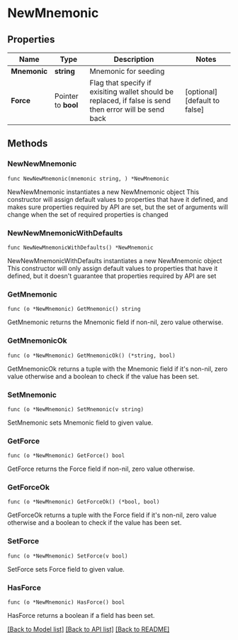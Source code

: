 # NewMnemonic

## Properties

Name | Type | Description | Notes
------------ | ------------- | ------------- | -------------
**Mnemonic** | **string** | Mnemonic for seeding | 
**Force** | Pointer to **bool** | Flag that specify if exisiting wallet should be replaced, if false is send then error will be send back | [optional] [default to false]

## Methods

### NewNewMnemonic

`func NewNewMnemonic(mnemonic string, ) *NewMnemonic`

NewNewMnemonic instantiates a new NewMnemonic object
This constructor will assign default values to properties that have it defined,
and makes sure properties required by API are set, but the set of arguments
will change when the set of required properties is changed

### NewNewMnemonicWithDefaults

`func NewNewMnemonicWithDefaults() *NewMnemonic`

NewNewMnemonicWithDefaults instantiates a new NewMnemonic object
This constructor will only assign default values to properties that have it defined,
but it doesn't guarantee that properties required by API are set

### GetMnemonic

`func (o *NewMnemonic) GetMnemonic() string`

GetMnemonic returns the Mnemonic field if non-nil, zero value otherwise.

### GetMnemonicOk

`func (o *NewMnemonic) GetMnemonicOk() (*string, bool)`

GetMnemonicOk returns a tuple with the Mnemonic field if it's non-nil, zero value otherwise
and a boolean to check if the value has been set.

### SetMnemonic

`func (o *NewMnemonic) SetMnemonic(v string)`

SetMnemonic sets Mnemonic field to given value.


### GetForce

`func (o *NewMnemonic) GetForce() bool`

GetForce returns the Force field if non-nil, zero value otherwise.

### GetForceOk

`func (o *NewMnemonic) GetForceOk() (*bool, bool)`

GetForceOk returns a tuple with the Force field if it's non-nil, zero value otherwise
and a boolean to check if the value has been set.

### SetForce

`func (o *NewMnemonic) SetForce(v bool)`

SetForce sets Force field to given value.

### HasForce

`func (o *NewMnemonic) HasForce() bool`

HasForce returns a boolean if a field has been set.


[[Back to Model list]](../README.md#documentation-for-models) [[Back to API list]](../README.md#documentation-for-api-endpoints) [[Back to README]](../README.md)


